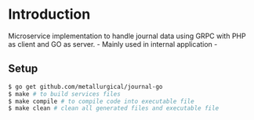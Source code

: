 # Introduction
Microservice implementation to handle journal data using GRPC with PHP as client and GO as server. - Mainly used in internal application -

## Setup
```bash
$ go get github.com/metallurgical/journal-go
$ make # to build services files
$ make compile # to compile code into executable file
$ make clean # clean all generated files and executable file 
```